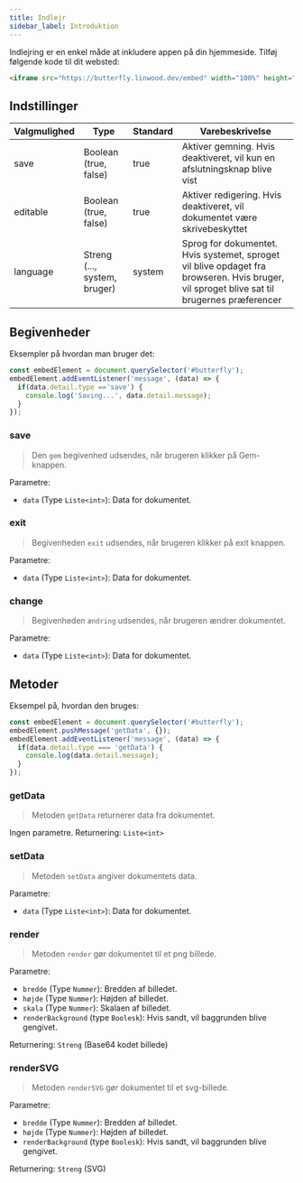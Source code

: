 ```yaml
---
title: Indlejr
sidebar_label: Introduktion
---
```


Indlejring er en enkel måde at inkludere appen på din hjemmeside. Tilføj følgende kode til dit websted:

```html
<iframe src="https://butterfly.linwood.dev/embed" width="100%" height="500px" allowtransparency="true"></iframe>
```

## Indstillinger

| Valgmulighed | Type                         | Standard | Varebeskrivelse                                                                                                                            |
| ------------ | ---------------------------- | -------- | ------------------------------------------------------------------------------------------------------------------------------------------ |
| save         | Boolean (true, false)        | true     | Aktiver gemning. Hvis deaktiveret, vil kun en afslutningsknap blive vist                                                                   |
| editable     | Boolean (true, false)        | true     | Aktiver redigering. Hvis deaktiveret, vil dokumentet være skrivebeskyttet                                                                  |
| language     | Streng (..., system, bruger) | system   | Sprog for dokumentet. Hvis systemet, sproget vil blive opdaget fra browseren. Hvis bruger, vil sproget blive sat til brugernes præferencer |

## Begivenheder

Eksempler på hvordan man bruger det:

```javascript
const embedElement = document.querySelector('#butterfly');
embedElement.addEventListener('message', (data) => {
  if(data.detail.type =='save') {
    console.log('Saving...', data.detail.message);
  }
});
```

### save

> Den `gem` begivenhed udsendes, når brugeren klikker på Gem-knappen.

Parametre:

* `data` (Type `Liste<int>`): Data for dokumentet.

### exit

> Begivenheden `exit` udsendes, når brugeren klikker på exit knappen.

Parametre:

* `data` (Type `Liste<int>`): Data for dokumentet.

### change

> Begivenheden `ændring` udsendes, når brugeren ændrer dokumentet.

Parametre:

* `data` (Type `Liste<int>`): Data for dokumentet.

## Metoder

Eksempel på, hvordan den bruges:

```javascript
const embedElement = document.querySelector('#butterfly');
embedElement.pushMessage('getData', {});
embedElement.addEventListener('message', (data) => {
  if(data.detail.type === 'getData') {
    console.log(data.detail.message);
  }
});
```

### getData

> Metoden `getData` returnerer data fra dokumentet.

Ingen parametre. Returnering: `Liste<int>`

### setData

> Metoden `setData` angiver dokumentets data.

Parametre:

* `data` (Type `Liste<int>`): Data for dokumentet.

### render

> Metoden `render` gør dokumentet til et png billede.

Parametre:

* `bredde` (Type `Nummer`): Bredden af billedet.
* `højde` (Type `Nummer`): Højden af billedet.
* `skala` (Type `Nummer`): Skalaen af billedet.
* `renderBackground` (type `Boolesk`): Hvis sandt, vil baggrunden blive gengivet.

Returnering: `Streng` (Base64 kodet billede)

### renderSVG

> Metoden `renderSVG` gør dokumentet til et svg-billede.

Parametre:

* `bredde` (Type `Nummer`): Bredden af billedet.
* `højde` (Type `Nummer`): Højden af billedet.
* `renderBackground` (type `Boolesk`): Hvis sandt, vil baggrunden blive gengivet.

Returnering: `Streng` (SVG)
